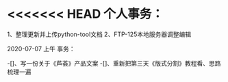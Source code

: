 <<<<<<< HEAD
个人事务：
=======
1、整理更新并上传python-tool文档
2、FTP-125本地服务器调整编辑

2020-07-07 上午
事务：

-[]、写一份关于《芦荟》产品文案
-[]、重新把第三天《版式分割》教程看、思路梳理一遍
<!--其它暂时未定-->
